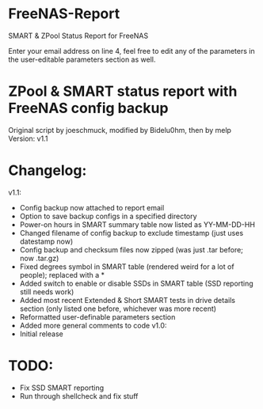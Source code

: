 # FreeNAS-Report
SMART &amp; ZPool Status Report for FreeNAS

Enter your email address on line 4, feel free to edit any of the parameters in the user-editable parameters section as well.

# ZPool & SMART status report with FreeNAS config backup
Original script by joeschmuck, modified by Bidelu0hm, then by melp
Version: v1.1

# Changelog:
v1.1:
- Config backup now attached to report email
- Option to save backup configs in a specified directory
- Power-on hours in SMART summary table now listed as YY-MM-DD-HH
- Changed filename of config backup to exclude timestamp (just uses datestamp now)
- Config backup and checksum files now zipped (was just .tar before; now .tar.gz)
- Fixed degrees symbol in SMART table (rendered weird for a lot of people); replaced with a *
- Added switch to enable or disable SSDs in SMART table (SSD reporting still needs work)
- Added most recent Extended & Short SMART tests in drive details section (only listed one before, whichever was more recent)
- Reformatted user-definable parameters section
- Added more general comments to code
v1.0:
- Initial release

# TODO:
- Fix SSD SMART reporting
- Run through shellcheck and fix stuff
